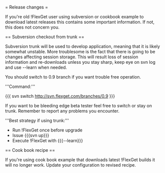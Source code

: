 = Release changes =

If you're old !FlexGet user using subversion or cookbook example to download latest releases this contains some important information. If not, this does not concern you.

== Subversion checkout from trunk ==

Subversion trunk will be used to develop application, meaning that it is likely somewhat unstable. More troublesome is the fact that there is going to be changes affecting session storage. This will result loss of session information and re-downloads unless you stay sharp, keep eye on svn log and use --learn when needed.

You should switch to 0.9 branch if you want trouble free operation.

'''Command:'''

{{{
svn switch http://svn.flexget.com/branches/0.9
}}}

If you want to be bleeding edge beta tester feel free to switch or stay on trunk. Remember to report any problems you encounter.

'''Best strategy if using trunk:'''

 * Run !FlexGet once before upgrade
 * Issue {{{svn up}}}
 * Execute !FlexGet with {{{--learn}}}

== Cook book recipe ==

If you're using cook book example that downloads latest !FlexGet builds it will no longer work. Update your configuration to revised recipe.